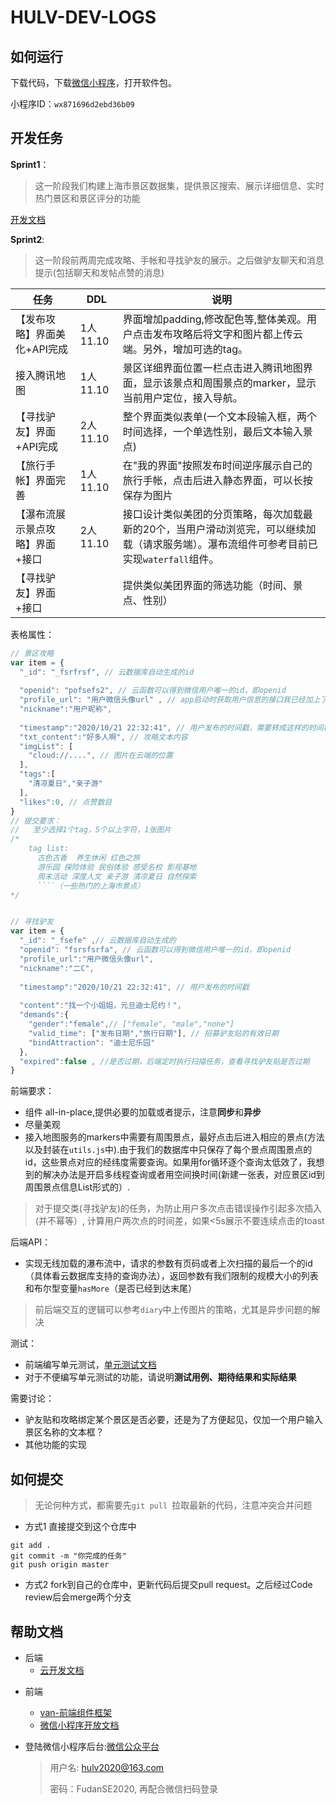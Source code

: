 # HULV-DEV-LOGS


## 如何运行

下载代码，下载[微信小程序](https://developers.weixin.qq.com/miniprogram/dev/devtools/download.html)，打开软件包。

小程序ID：`wx871696d2ebd36b09`





## 开发任务

**Sprint1**：
> 这一阶段我们构建上海市景区数据集，提供景区搜索、展示详细信息、实时热门景区和景区评分的功能

[开发文档](https://github.com/WxxShirley/SE-Travel/blob/master/docs/Sprint1%E5%BC%80%E5%8F%91%E6%96%87%E6%A1%A3.md)

**Sprint2**:
> 这一阶段前两周完成攻略、手帐和寻找驴友的展示。之后做驴友聊天和消息提示(包括聊天和发帖点赞的消息)

| 任务                            | DDL      | 说明                                                         |
| ------------------------------- | -------- | ------------------------------------------------------------ |
| 【发布攻略】界面美化+API完成    | 1人11.10 | 界面增加padding,修改配色等,整体美观。用户点击发布攻略后将文字和图片都上传云端。另外，增加可选的tag。 |
| 接入腾讯地图                    | 1人11.10 | 景区详细界面位置一栏点击进入腾讯地图界面，显示该景点和周围景点的marker，显示当前用户定位，接入导航。 |
| 【寻找驴友】界面+API完成        | 2人11.10 | 整个界面类似表单(一个文本段输入框，两个时间选择，一个单选性别，最后文本输入景点)                       |
| 【旅行手帐】界面完善            | 1人11.10 | 在"我的界面"按照发布时间逆序展示自己的旅行手帐，点击后进入静态界面，可以长按保存为图片 |
| 【瀑布流展示景点攻略】界面+接口 | 2人11.10 | 接口设计类似美团的分页策略，每次加载最新的20个，当用户滑动浏览完，可以继续加载（请求服务端）。瀑布流组件可参考目前已实现`waterfall`组件。 |
| 【寻找驴友】界面+接口           |          | 提供类似美团界面的筛选功能（时间、景点、性别）               |


表格属性：
```javascript
// 景区攻略
var item = {
  "_id": "_fsrfrsf", // 云数据库自动生成的id
  
  "openid": "pofsefs2", // 云函数可以得到微信用户唯一的id，即openid
  "profile_url": "用户微信头像url" , // app启动时获取用户信息的接口我已经加上了，在那里处理以下就行
  "nickname":"用户昵称",
  
  "timestamp":"2020/10/21 22:32:41", // 用户发布的时间戳，需要转成这样的时间格式
  "txt_content":"好多人啊", // 攻略文本内容
  "imgList": [
    "cloud://....", // 图片在云端的位置
  ],
  "tags":[
    "清凉夏日","亲子游"
  ],
  "likes":0, // 点赞数目
}
// 提交要求：
//   至少选择1个tag，5个以上字符，1张图片
/*
    tag list: 
      古色古香  养生休闲 红色之旅
      游乐园 探险体验 民俗体验 感受名校 影视基地
      周末活动 深度人文 亲子游 清凉夏日 自然探索
      ````（一些热门的上海市景点） 
*/


// 寻找驴友
var item = {
  "_id": "_fsefe" ,// 云数据库自动生成的
  "openid": "fsrsfsrfa", // 云函数可以得到微信用户唯一的id，即openid
  "profile_url":"用户微信头像url",
  "nickname":"二C",
  
  "timestamp":"2020/10/21 22:32:41", // 用户发布的时间戳
  
  "content":"找一个小姐姐，元旦迪士尼约！",
  "demands":{
    "gender":"female",// ["female", "male","none"] 
    "valid_time": ["发布日期","旅行日期"], // 招募驴友贴的有效日期
    "bindAttraction": "迪士尼乐园"
  },
  "expired":false , //是否过期，后端定时执行扫描任务，查看寻找驴友贴是否过期
}
```

前端要求：

* 组件 all-in-place,提供必要的加载或者提示，注意**同步**和**异步**
* 尽量美观
* 接入地图服务的markers中需要有周围景点，最好点击后进入相应的景点(方法以及封装在`utils.js`中).由于我们的数据库中只保存了每个景点周围景点的id，这些景点对应的经纬度需要查询。如果用for循环逐个查询太低效了，我想到的解决办法是开启多线程查询或者用空间换时间(新建一张表，对应景区id到周围景点信息List形式的）.
> 对于提交类(寻找驴友)的任务，为防止用户多次点击错误操作引起多次插入(并不幂等）, 计算用户两次点的时间差，如果<5s展示不要连续点击的toast


后端API：

* 实现无线加载的瀑布流中，请求的参数有页码或者上次扫描的最后一个的id（具体看云数据库支持的查询办法），返回参数有我们限制的规模大小的列表和布尔型变量`hasMore`（是否已经到达末尾）


> 前后端交互的逻辑可以参考`diary`中上传图片的策略，尤其是异步问题的解决


测试：
* 前端编写单元测试，[单元测试文档](https://developers.weixin.qq.com/miniprogram/dev/framework/custom-component/unit-test.html)
* 对于不便编写单元测试的功能，请说明**测试用例、期待结果和实际结果**

需要讨论：
* 驴友贴和攻略绑定某个景区是否必要，还是为了方便起见，仅加一个用户输入景区名称的文本框？
* 其他功能的实现

## 如何提交
> 无论何种方式，都需要先`git pull `拉取最新的代码，注意冲突合并问题
* 方式1 直接提交到这个仓库中
```
git add . 
git commit -m "你完成的任务"
git push origin master
```

* 方式2 fork到自己的仓库中，更新代码后提交pull request。之后经过Code review后会merge两个分支




## 帮助文档

- 后端
  * [云开发文档](https://developers.weixin.qq.com/miniprogram/dev/wxcloud/basis/getting-started.html)

* 前端
  * [van-前端组件框架](https://vant-contrib.gitee.io/vant-weapp/#/intro)
  * [微信小程序开放文档](https://developers.weixin.qq.com/miniprogram/dev/framework/)

* 登陆微信小程序后台:[微信公众平台](https://mp.weixin.qq.com/)

  > 用户名: hulv2020@163.com
  >
  > 密码：FudanSE2020, 再配合微信扫码登录





